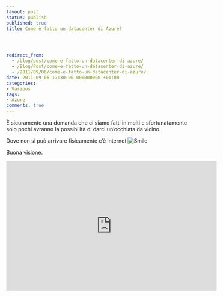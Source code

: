 ```yaml
---
layout: post
status: publish
published: true
title: Come è fatto un datacenter di Azure?




redirect_from: 
  - /blog/post/come-e-fatto-un-datacenter-di-azure/
  - /Blog/Post/come-e-fatto-un-datacenter-di-azure/
  - /2011/09/06/come-e-fatto-un-datacenter-di-azure/
date: 2011-09-06 17:30:00.000000000 +01:00
categories:
- Various
tags:
- Azure
comments: true
---
```

<p>È sicuramente una domanda che ci siamo fatti in molti e sfortunatamente solo pochi avranno la possibilità di darci un’occhiata da vicino. </p>  <p> Dove non si può arrivare fisicamente c’è internet <img style="border-bottom-style: none; border-left-style: none; border-top-style: none; border-right-style: none" class="wlEmoticon wlEmoticon-smile" alt="Smile" src="http://www.tostring.it/UserFiles/imperugo/wlEmoticon-smile_2_10.png" /></p>  <p>Buona visione.</p>  <p><iframe height="345" src="http://www.youtube.com/embed/hOxA1l1pQIw" frameborder="0" width="560" allowfullscreen="allowfullscreen"></iframe></p>
